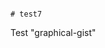                                                                                                                                                                                                                      # test7
Test "graphical-gist"